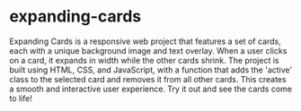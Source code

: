 # expanding-cards
Expanding Cards is a responsive web project that features a set of cards, each with a unique background image and text overlay. When a user clicks on a card, it expands in width while the other cards shrink. The project is built using HTML, CSS, and JavaScript, with a function that adds the 'active' class to the selected card and removes it from all other cards. This creates a smooth and interactive user experience. Try it out and see the cards come to life!